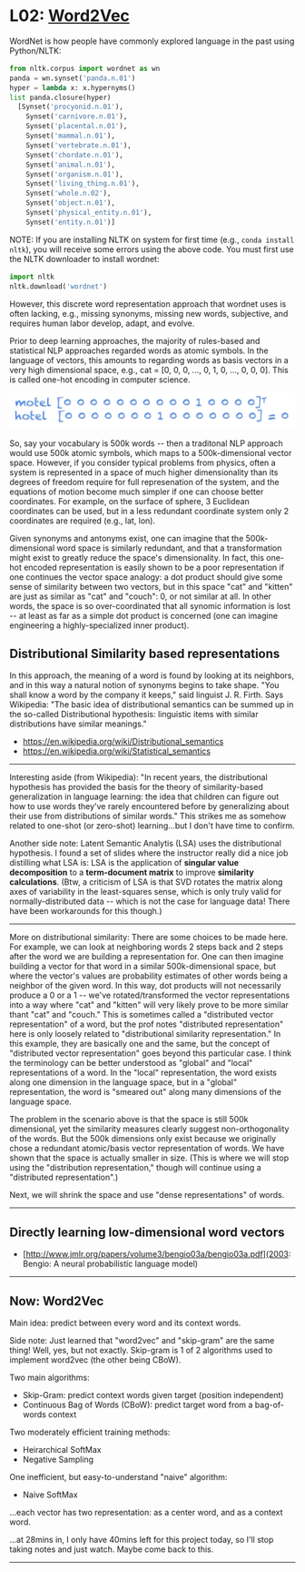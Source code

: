 

# L02: [Word2Vec](https://www.youtube.com/watch?v=ERibwqs9p38&index=2&list=PL3FW7Lu3i5Jsnh1rnUwq_TcylNr7EkRe6)

WordNet is how people have commonly explored language in the past using Python/NLTK:
```python
from nltk.corpus import wordnet as wn
panda = wn.synset('panda.n.01')
hyper = lambda x: x.hypernyms()
list panda.closure(hyper)
  [Synset('procyonid.n.01'),
    Synset('carnivore.n.01'),
    Synset('placental.n.01'),
    Synset('mammal.n.01'),
    Synset('vertebrate.n.01'),
    Synset('chordate.n.01'),
    Synset('animal.n.01'),
    Synset('organism.n.01'),
    Synset('living_thing.n.01'),
    Synset('whole.n.02'),
    Synset('object.n.01'),
    Synset('physical_entity.n.01'),
    Synset('entity.n.01')]
```

NOTE: If you are installing NLTK on system for first time (e.g., `conda install nltk`), you will receive some errors using
the above code.  You must first use the NLTK downloader to install wordnet:
```python
import nltk
nltk.download('wordnet')
```

However, this discrete word representation approach that wordnet uses is often lacking, e.g., missing synonyms,
missing new words, subjective, and requires human labor develop, adapt, and evolve.

Prior to deep learning approaches, the majority of rules-based and statistical NLP approaches regarded 
words as atomic symbols.  In the language of vectors, this amounts to regarding words as basis vectors
in a very high dimensional space, e.g., cat = [0, 0, 0, ..., 0, 1, 0, ..., 0, 0, 0].  This is called
one-hot encoding in computer science.

<img src="./images/words-as-atoms-do-not-capture-similarity.png" size=500>

So, say your vocabulary is 500k words -- then a traditonal NLP approach would use 500k atomic symbols,
which maps to a 500k-dimensional vector space.  However, if you consider typical problems from 
physics, often a system is represented in a space of much higher dimensionality than its degrees of
freedom require for full represenation of the system, and the equations of motion become much simpler
if one can choose better coordinates.  For example, on the surface of sphere, 3 Euclidean coordinates
can be used, but in a less redundant coordinate system only 2 coordinates are required (e.g., lat, lon).

Given synonyms and antonyms exist, one can imagine that the 500k-dimensional word space is similarly
redundant, and that a transformation might exist to greatly reduce the space's dimensionality. In fact,
this one-hot encoded representation is easily shown to be a poor representation if one continues the
vector space analogy: a dot product should give some sense of similarity between two vectors, but in this
space "cat" and "kitten" are just as similar as "cat" and "couch": 0, or not similar at all.  In other words, 
the space is so over-coordinated that all synomic information is lost -- at least as far as a simple dot
product is concerned (one can imagine engineering a highly-specialized inner product).  

## Distributional Similarity based representations
In this approach, the meaning of a word is found by looking at its neighbors, and in this way a
natural notion of synonyms begins to take shape.  "You shall know a word by the company it keeps,"
said linguist J. R. Firth. Says Wikipedia: "The basic idea of distributional semantics can be summed up in the 
so-called Distributional hypothesis: linguistic items with similar distributions have similar meanings."

* https://en.wikipedia.org/wiki/Distributional_semantics
* https://en.wikipedia.org/wiki/Statistical_semantics

---------------------------

Interesting aside (from Wikipedia): "In recent years, the distributional hypothesis has provided the basis for the 
theory of similarity-based generalization in language learning: the idea that children can figure out how to use words 
they've rarely encountered before by generalizing about their use from distributions of similar words."  This strikes
me as somehow related to one-shot (or zero-shot) learning...but I don't have time to confirm.

Another side note: Latent Semantic Analytis (LSA) uses the distributional hypothesis. I found a set of slides
where the instructor really did a nice job distilling what LSA is: LSA is the application of **singular value
decomposition** to a **term-document matrix** to improve **similarity calculations**. (Btw, a criticism of LSA
is that SVD rotates the matrix along axes of variability in the least-squares sense, which is only truly valid
for normally-distributed data -- which is not the case for language data! There have been workarounds for this
though.)

------------------------------

More on distributional similarity: 
There are some choices to be made here. For example, we can look at neighboring words 2 steps back and 2
steps after the word we are building a representation for.  One can then imagine building a vector for that
word in a similar 500k-dimensional space, but where the vector's values are probability estimates of other 
words being a neighbor of the given word.  In this way, dot products will not necessarily produce a 0 or
a 1 -- we've rotated/transformed the vector representations into a way where "cat" and "kitten" will very
likely prove to be more similar thant "cat" and "couch."  This is sometimes called a "distributed vector
representation" of a word, but the prof notes "distributed representation" here is only loosely related to 
"distributional similarity representation."  In this example, they are basically one and the same, but the
concept of "distributed vector representation" goes beyond this particular case.  I think the terminology
can be better understood as "global" and "local" representations of a word.  In the "local" representation,
the word exists along one dimension in the language space, but in a "global" representation, the word
is "smeared out" along many dimensions of the language space.

The problem in the scenario above is that the space is still 500k dimensional, yet the similarity measures
clearly suggest non-orthogonality of the words.  But the 500k dimensions only exist because we originally
chose a redundant atomic/basis vector representation of words. We have shown that the space is actually 
smaller in size.  (This is where we will stop using the "distribution representation," though will continue
using a "distributed representation".)

Next, we will shrink the space and use "dense representations" of words.

-------------------------

## Directly learning low-dimensional word vectors
* [http://www.jmlr.org/papers/volume3/bengio03a/bengio03a.pdf](2003: Bengio: A neural probabilistic language model)

----------------------------------

## Now: Word2Vec
Main idea: predict between every word and its context words.

Side note: Just learned that "word2vec" and "skip-gram" are the same thing! Well, yes, but not
exactly.  Skip-gram is 1 of 2 algorithms used to implement word2vec (the other being CBoW).

Two main algorithms:
* Skip-Gram: predict context words given target (position independent)
* Continuous Bag of Words (CBoW): predict target word from a bag-of-words context

Two moderately efficient training methods:
* Heirarchical SoftMax
* Negative Sampling

One inefficient, but easy-to-understand "naive" algorithm:
* Naive SoftMax

...each vector has two representation: as a center word, and as a context word.

...at 28mins in, I only have 40mins left for this project today, so I'll stop taking notes and just
watch. Maybe come back to this.

----------------
